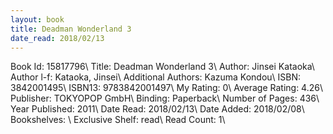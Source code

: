 ```yaml
---
layout: book
title: Deadman Wonderland 3
date_read: 2018/02/13
---
```


Book Id: 15817796\ 
Title: Deadman Wonderland 3\ 
Author: Jinsei Kataoka\ 
Author l-f: Kataoka, Jinsei\ 
Additional Authors: Kazuma Kondou\ 
ISBN: 3842001495\ 
ISBN13: 9783842001497\ 
My Rating: 0\ 
Average Rating: 4.26\ 
Publisher: TOKYOPOP GmbH\ 
Binding: Paperback\ 
Number of Pages: 436\ 
Year Published: 2011\ 
Date Read: 2018/02/13\ 
Date Added: 2018/02/08\ 
Bookshelves: \ 
Exclusive Shelf: read\ 
Read Count: 1\ 

